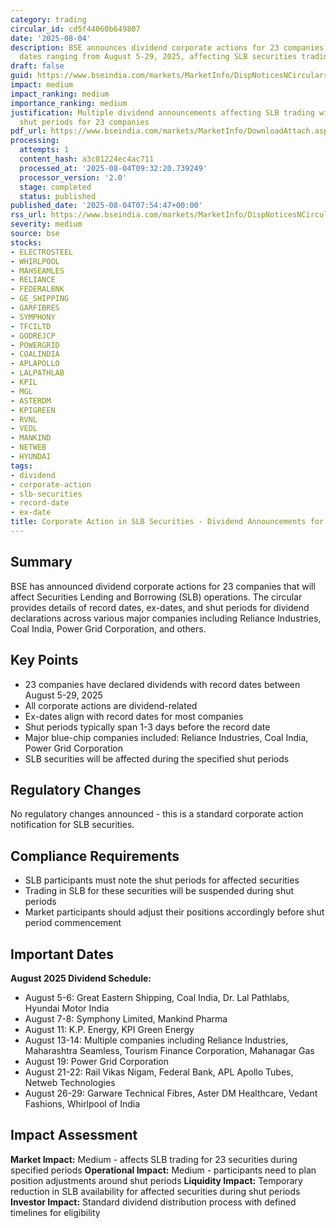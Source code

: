 ```yaml
---
category: trading
circular_id: cd5f44060b649807
date: '2025-08-04'
description: BSE announces dividend corporate actions for 23 companies with record
  dates ranging from August 5-29, 2025, affecting SLB securities trading.
draft: false
guid: https://www.bseindia.com/markets/MarketInfo/DispNoticesNCirculars.aspx?Noticeid={BF8B13DC-E6FB-4B6C-8407-520C3BF01BF7}&noticeno=20250804-6&dt=08/04/2025&icount=6&totcount=9&flag=0
impact: medium
impact_ranking: medium
importance_ranking: medium
justification: Multiple dividend announcements affecting SLB trading with specific
  shut periods for 23 companies
pdf_url: https://www.bseindia.com/markets/MarketInfo/DownloadAttach.aspx?id=20250804-6&attachedId=f083c86a-3bb8-4f84-9d31-85a114dab7d4
processing:
  attempts: 1
  content_hash: a3c81224ec4ac711
  processed_at: '2025-08-04T09:32:20.739249'
  processor_version: '2.0'
  stage: completed
  status: published
published_date: '2025-08-04T07:54:47+00:00'
rss_url: https://www.bseindia.com/markets/MarketInfo/DispNoticesNCirculars.aspx?Noticeid={BF8B13DC-E6FB-4B6C-8407-520C3BF01BF7}&noticeno=20250804-6&dt=08/04/2025&icount=6&totcount=9&flag=0
severity: medium
source: bse
stocks:
- ELECTROSTEEL
- WHIRLPOOL
- MAHSEAMLES
- RELIANCE
- FEDERALBNK
- GE_SHIPPING
- GARFIBRES
- SYMPHONY
- TFCILTD
- GODREJCP
- POWERGRID
- COALINDIA
- APLAPOLLO
- LALPATHLAB
- KPIL
- MGL
- ASTERDM
- KPIGREEN
- RVNL
- VEDL
- MANKIND
- NETWEB
- HYUNDAI
tags:
- dividend
- corporate-action
- slb-securities
- record-date
- ex-date
title: Corporate Action in SLB Securities - Dividend Announcements for Multiple Companies
---
```


## Summary

BSE has announced dividend corporate actions for 23 companies that will affect Securities Lending and Borrowing (SLB) operations. The circular provides details of record dates, ex-dates, and shut periods for dividend declarations across various major companies including Reliance Industries, Coal India, Power Grid Corporation, and others.

## Key Points

- 23 companies have declared dividends with record dates between August 5-29, 2025
- All corporate actions are dividend-related
- Ex-dates align with record dates for most companies
- Shut periods typically span 1-3 days before the record date
- Major blue-chip companies included: Reliance Industries, Coal India, Power Grid Corporation
- SLB securities will be affected during the specified shut periods

## Regulatory Changes

No regulatory changes announced - this is a standard corporate action notification for SLB securities.

## Compliance Requirements

- SLB participants must note the shut periods for affected securities
- Trading in SLB for these securities will be suspended during shut periods
- Market participants should adjust their positions accordingly before shut period commencement

## Important Dates

**August 2025 Dividend Schedule:**
- August 5-6: Great Eastern Shipping, Coal India, Dr. Lal Pathlabs, Hyundai Motor India
- August 7-8: Symphony Limited, Mankind Pharma
- August 11: K.P. Energy, KPI Green Energy
- August 13-14: Multiple companies including Reliance Industries, Maharashtra Seamless, Tourism Finance Corporation, Mahanagar Gas
- August 19: Power Grid Corporation
- August 21-22: Rail Vikas Nigam, Federal Bank, APL Apollo Tubes, Netweb Technologies
- August 26-29: Garware Technical Fibres, Aster DM Healthcare, Vedant Fashions, Whirlpool of India

## Impact Assessment

**Market Impact:** Medium - affects SLB trading for 23 securities during specified periods
**Operational Impact:** Medium - participants need to plan position adjustments around shut periods
**Liquidity Impact:** Temporary reduction in SLB availability for affected securities during shut periods
**Investor Impact:** Standard dividend distribution process with defined timelines for eligibility